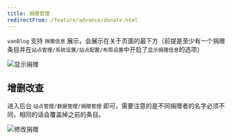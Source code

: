 ```yaml
---
title: 捐赠管理
redirectFrom: /feature/advance/donate.html
---
```


`vanBlog` 支持 `捐赠信息` 展示，会展示在关于页面的最下方（前提是至少有一个捐赠条目并在`站点管理/系统设置/站点配置/布局设置`中开启了`显示捐赠信息`的选项）

![显示捐赠](https://pic.mereith.com/img/664c4ed0eb81788bae4500a962b88a87.clipboard-2022-08-15.png)

## 增删改查

进入后台 `站点管理/数据管理/捐赠管理` 即可，需要注意的是不同捐赠者的名字必须不同，相同的话会覆盖掉之前的条目。

![修改捐赠](https://pic.mereith.com/img/c7f3b30cdf2e454f508201d723f4b359.clipboard-2022-08-23.png)
